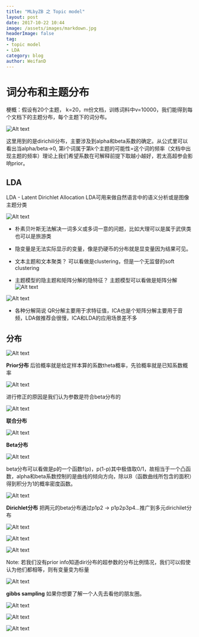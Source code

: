 ```yaml
---
title: "MLbyZB 之 Topic model"
layout: post
date: 2017-10-22 10:44
image: /assets/images/markdown.jpg
headerImage: false
tag:
- topic model
- LDA
category: blog
author: WeifanD
---
```


# 词分布和主题分布
梗概：假设有20个主题， k=20，m份文档，训练词料中v=10000，我们能得到每个文档下的主题分布，每个主题下的词分布。

![Alt text](/assets/images/1507551314974.png)

这里用到的是dirichili分布，主要涉及到alpha和beta系数的确定。从公式里可以看出当alpha/beta->0, 第i个词属于第k个主题的可能性=这个词的频率（文档中出现主题的频率）理论上我们希望系数在可解释前提下取越小越好，若太高超参会影响prior。

## LDA
LDA - Latent Dirichlet Allocation
LDA可用来做自然语言中的语义分析或是图像主题分类

![Alt text](/assets/images/1507617311501.png)

- 朴素贝叶斯无法解决一词多义或多词一意的问题，比如大理可以是属于武侠类也可以是旅游类

- 隐变量是无法实际显示的变量，像是扔硬币的分布就是显变量因为结果可见。

- 文本主题和文本聚类？
可以看做是clustering，但是一个无监督的soft clustering

- 主题模型的隐主题和矩阵分解的隐特征？
主题模型可以看做是矩阵分解
![Alt text](/assets/images/1507616621373.png)

![Alt text](/assets/images/1507616650633.png)

- 各种分解简说
QR分解主要用于求特征值，ICA也是个矩阵分解主要用于音频，LDA做推荐会很慢，ICA和LDA的应用场景差不多

## 分布

![Alt text](/assets/images/1507616716008.png)

**Prior分布**
后验概率就是给定样本算的系数theta概率，先验概率就是已知系数概率

![Alt text](/assets/images/1507616818577.png)

进行修正的原因是我们认为参数是符合beta分布的

![Alt text](/assets/images/1507616793650.png)

**联合分布**

![Alt text](/assets/images/1507617371906.png)

**Beta分布**

![Alt text](/assets/images/1507616839091.png)

beta分布可以看做是p的一个函数f(p)，p(1-p)其中极值取0/1，故相当于一个凸函数，alpha和beta系数控制的是曲线的倾向方向，除以B（函数曲线所包含的面积）得到积分为1的概率密度函数。

![Alt text](/assets/images/1507616603775.png)

**Dirichlet分布**
把两元的beta分布通过p1p2 -> p1p2p3p4...推广到多元dirichilet分布

![Alt text](/assets/images/1507617051332.png)

![Alt text](/assets/images/1507617350324.png)

![Alt text](/assets/images/1507616984794.png)

Note: 若我们没有prior info知道diri分布的超参数的分布比例情况，我们可以假使认为他们都相等，则有变量变为标量

![Alt text](/assets/images/1507617021825.png)

**gibbs sampling**
如果你想要了解一个人先去看他的朋友圈。

![Alt text](/assets/images/1507616958239.png)

![Alt text](/assets/images/1507617272240.png)

![Alt text](/assets/images/1507617293810.png)

